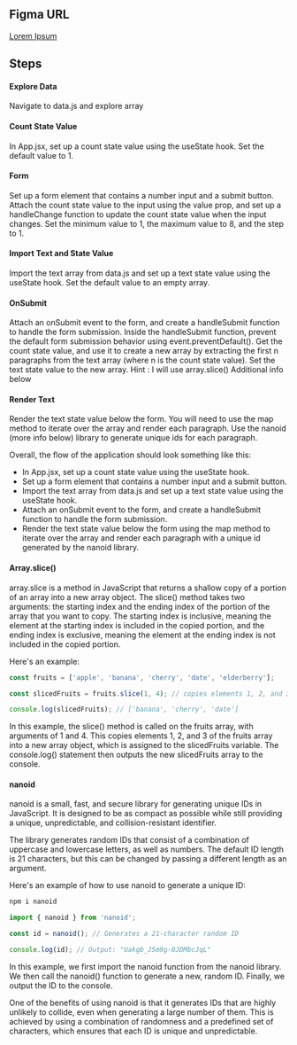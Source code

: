 ## Figma URL

[Lorem Ipsum](https://www.figma.com/file/JRDDc3aN6uiBS3yvjbkk0s/Lorem-ipsum?node-id=0%3A1&t=cLtQmBowNmb4V0jP-1)

## Steps

#### Explore Data

Navigate to data.js and explore array

#### Count State Value

In App.jsx, set up a count state value using the useState hook. Set the default value to 1.

#### Form

Set up a form element that contains a number input and a submit button. Attach the count state value to the input using the value prop, and set up a handleChange function to update the count state value when the input changes. Set the minimum value to 1, the maximum value to 8, and the step to 1.

#### Import Text and State Value

Import the text array from data.js and set up a text state value using the useState hook. Set the default value to an empty array.

#### OnSubmit

Attach an onSubmit event to the form, and create a handleSubmit function to handle the form submission. Inside the handleSubmit function, prevent the default form submission behavior using event.preventDefault(). Get the count state value, and use it to create a new array by extracting the first n paragraphs from the text array (where n is the count state value). Set the text state value to the new array.
Hint : I will use array.slice()
Additional info below

#### Render Text

Render the text state value below the form. You will need to use the map method to iterate over the array and render each paragraph. Use the nanoid (more info below) library to generate unique ids for each paragraph.

Overall, the flow of the application should look something like this:

- In App.jsx, set up a count state value using the useState hook.
- Set up a form element that contains a number input and a submit button.
- Import the text array from data.js and set up a text state value using the useState hook.
- Attach an onSubmit event to the form, and create a handleSubmit function to handle the form submission.
- Render the text state value below the form using the map method to iterate over the array and render each paragraph with a unique id generated by the nanoid library.

#### Array.slice()

array.slice is a method in JavaScript that returns a shallow copy of a portion of an array into a new array object. The slice() method takes two arguments: the starting index and the ending index of the portion of the array that you want to copy. The starting index is inclusive, meaning the element at the starting index is included in the copied portion, and the ending index is exclusive, meaning the element at the ending index is not included in the copied portion.

Here's an example:

```js
const fruits = ['apple', 'banana', 'cherry', 'date', 'elderberry'];

const slicedFruits = fruits.slice(1, 4); // copies elements 1, 2, and 3 (but not 4) into a new array

console.log(slicedFruits); // ['banana', 'cherry', 'date']
```

In this example, the slice() method is called on the fruits array, with arguments of 1 and 4. This copies elements 1, 2, and 3 of the fruits array into a new array object, which is assigned to the slicedFruits variable. The console.log() statement then outputs the new slicedFruits array to the console.

#### nanoid

nanoid is a small, fast, and secure library for generating unique IDs in JavaScript. It is designed to be as compact as possible while still providing a unique, unpredictable, and collision-resistant identifier.

The library generates random IDs that consist of a combination of uppercase and lowercase letters, as well as numbers. The default ID length is 21 characters, but this can be changed by passing a different length as an argument.

Here's an example of how to use nanoid to generate a unique ID:

```sh
npm i nanoid
```

```js
import { nanoid } from 'nanoid';

const id = nanoid(); // Generates a 21-character random ID

console.log(id); // Output: "Uakgb_J5m9g-0JDMbcJqL"
```

In this example, we first import the nanoid function from the nanoid library. We then call the nanoid() function to generate a new, random ID. Finally, we output the ID to the console.

One of the benefits of using nanoid is that it generates IDs that are highly unlikely to collide, even when generating a large number of them. This is achieved by using a combination of randomness and a predefined set of characters, which ensures that each ID is unique and unpredictable.
